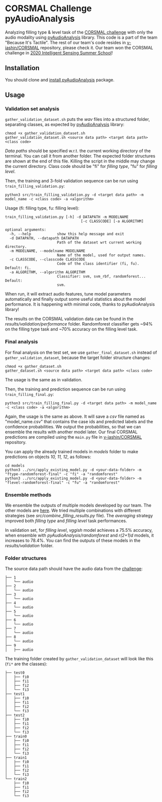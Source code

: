 # CORSMAL Challenge pyAudioAnalysis

Analyzing filling type & level task of the [CORSMAL challenge](http://corsmal.eecs.qmul.ac.uk/containers_manip.html) with only the audio modality using [pyAudioAnalysis](https://github.com/tyiannak/pyAudioAnalysis) library.
This code is a part of the team "Because It's Tactile".
The rest of our team's code resides in [v-iashin/CORSMAL](https://github.com/v-iashin/CORSMAL) repository, please check it. Our team won the CORSMAL challenge in [2020 Intelligent Sensing Summer School](http://cis.eecs.qmul.ac.uk/school2020.html)!

## Installation

You should clone and [install pyAudioAnalysis](https://github.com/tyiannak/pyAudioAnalysis#installation) package.

## Usage
### Validation set analysis

`gather_validation_dataset.sh` puts the _wav_ files into a structured folder, separating classes, as expected by [pyAudioAnalysis](https://github.com/tyiannak/pyAudioAnalysis) library:

```
chmod +x gather_validation_dataset.sh
gather_validation_dataset.sh <source data path> <target data path> <class code>
```

_Data paths_ should be specified w.r.t. the current working directory of the terminal. You can call it from another folder.
The expected folder structures are shown at the end of this file.
Killing the script in the middle may change the current directory. Class code should be "fi" for _filling type_, "fu" for _filling level_.

Then, the training and 3-fold validation sequence can be run using `train_filling_validation.py`:
```
python3 src/train_filling_validation.py -d <target data path> -m model_name -c <class code> -a <algorithm>
```
Usage (fi: filling type, fu: filling level):
```
train_filling_validation.py [-h] -d DATAPATH -m MODELNAME
                                   [-c CLASSCODE] [-a ALGORITHM]

optional arguments:
  -h, --help            show this help message and exit
  -d DATAPATH, --datapath DATAPATH
                        Path of the dataset wrt current working directory.
  -m MODELNAME, --modelname MODELNAME
                        Name of the model, used for output names.
  -c CLASSCODE, --classcode CLASSCODE
                        Code of the class identifier (fi, fu). Default: fi.
  -a ALGORITHM, --algorithm ALGORITHM
                        Classifier: svm, svm_rbf, randomforest... Default:
                        svm.
```

When run, it will extract audio features, tune model parameters automatically and finally output some useful statistics about the model performance.
It is happening with minimal code, thanks to pyAudioAnalysis library!

The results on the CORSMAL validation data can be found in the _results/validation/performance_ folder.
Randomforest classifier gets ~94% on the filling type task and ~70% accuracy on the filling level task.

### Final analysis

For final analysis on the test set, we use `gather_final_dataset.sh` instead of `gather_validation_dataset`, because the target folder structure changes:

```
chmod +x gather_dataset.sh
gather_dataset.sh <source data path> <target data path> <class code>
```
The usage is the same as in validation.

Then, the training and prediction sequence can be run using `train_filling_final.py`:
```
python3 src/train_filling_final.py -d <target data path> -m model_name -c <class code> -a <algorithm>
```

Again, the usage is the same as above. It will save a _csv_ file named as "model_name.csv" that contains the case ids and predicted labels and the confidence probabilities.
We output the probabilities, so that we can ensemble the results with another model later.
Our final CORSMAL predictions are compiled using the `main.py` file in [v-iashin/CORSMAL](https://github.com/v-iashin/CORSMAL) repository.

You can apply the already trained models in _models_ folder to make predictions on objects _10, 11, 12_, as follows:

```
cd models
python3 ../src/apply_existing_model.py -d <your-data-folder> -m "ftype-randomforest-final" -c "fi" -a "randomforest"
python3 ../src/apply_existing_model.py -d <your-data-folder> -m "flevel-randomforest-final" -c "fu" -a "randomforest"
```

### Ensemble methods

We ensemble the outputs of multiple models developed by our team. The other models are [here](https://github.com/v-iashin/CORSMAL).
We tried multiple combinations with different strategies (see *src/combine_filling_results.py* file).
The *averaging* strategy improved both *filling type* and *filling level* task performances.

In validation set, for *filling level*, *vggish* model achieves a 75.5% accuracy, when ensemble with *pyAudioAnalysis/randomforest* and *r(2+1)d* models, it increases to 78.4%. You can find the outputs of these models in the _results/validation_ folder.


### Folder structures

The source data path should have the audio data from the [challenge](http://corsmal.eecs.qmul.ac.uk/containers_manip.html):
```
├── 1
│   └── audio
├── 2
│   └── audio
├── 3
│   └── audio
├── 4
│   └── audio
├── 5
│   └── audio
├── 6
│   └── audio
├── 7
│   └── audio
├── 8
│   └── audio
├── 9
│   ├── audio

```

The training folder created by `gather_validation_dataset` will look like this (`fi*` are the classes):
```
├── test0
│   ├── fi0
│   ├── fi1
│   ├── fi2
│   └── fi3
├── test1
│   ├── fi0
│   ├── fi1
│   ├── fi2
│   └── fi3
├── test2
│   ├── fi0
│   ├── fi1
│   ├── fi2
│   └── fi3
├── train0
│   ├── fi0
│   ├── fi1
│   ├── fi2
│   └── fi3
├── train1
│   ├── fi0
│   ├── fi1
│   ├── fi2
│   └── fi3
└── train2
    ├── fi0
    ├── fi1
    ├── fi2
    └── fi3
```
